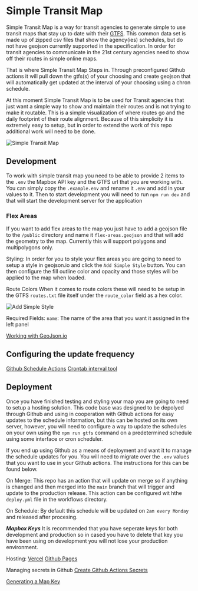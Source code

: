 # Simple Transit Map

Simple Transit Map is a way for transit agencies to generate simple to use transit maps that stay up to date with their [GTFS](https://www.gtfs.org). This common data set is made up of zipped csv files that show the agency(ies) schedules, but do not have geojson currently supported in the specification. In order for transit agencies to communicate in the 21st century agencies need to show off their routes in simple online maps.

That is where Simple Transit Map Steps in. Through preconfigured Github actions it will pull down the gtfs(s) of your choosing and create geojson that will automatically get updated at the interval of your choosing using a chron schedule.

At this moment Simple Transit Map is to be used for Transit agencies that just want a simple way to show and maintain their routes and is not trying to make it routable. This is a simple visualization of where routes go and the daily footprint of their route alignment. Because of this simplicity it is extremely easy to setup, but in order to extend the work of this repo additional work will need to be done.

![Simple Transit Map](https://github.com/AvidDabbler/simple-transit-map/assets/8471756/0306a1a1-a7c5-4906-a6f9-ac357284679b)


## Development
To work with simple transit map you need to be able to provide 2 items to the `.env` the Mapbox API key and the GTFS url that you are working with. You can simply copy the `.example.env` and rename it `.env` and add in your values to it. Then to start development you will need to run `npm run dev` and that will start the development server for the application

### Flex Areas
If you want to add flex areas to the map you just have to add a geojson file to the `/public` directory and name it `flex-areas.geojson` and that will add the geometry to the map. Currently this will support polygons and multipolygons only.


Styling:
In order for you to style your flex areas you are going to need to setup a style in geojson.io and click the `Add Simple Style` button. You can then configure the fill outline color and opacity and those styles will be applied to the map when loaded.

Route Colors
When it comes to route colors these will need to be setup in the GTFS `routes.txt` file itself under the `route_color` field as a hex color.

![Add Simple Style](https://github.com/AvidDabbler/simple-transit-map/assets/8471756/daf9f01d-9863-4223-885b-f6860d3473fa)

Required Fields:
`name`: The name of the area that you want it assigned in the left panel

[Working with GeoJson.io](https://handsondataviz.org/geojsonio.html)

## Configuring the update frequency

[Github Schedule Actions](https://docs.github.com/en/actions/using-workflows/events-that-trigger-workflows#schedule)
[Crontab interval tool](https://crontab.guru/)


## Deployment
Once you have finished testing and styling your map you are going to need to setup a hosting solution. This code base was designed to be depolyed through Github and using in cooperation with Github actions for easy updates to the schedule information, but this can be hosted on its own server, however, you will need to configure a way to update the schedules on your own using the `npm run gtfs` command on a predetermined schedule using some interface or cron scheduler.

If you end up using Github as a means of deployment and want it to manage the schedule updates for you. You will need to migrate over the `.env` values that you want to use in your Github actions. The instructions for this can be found below. 

On Merge:
This repo has an action that will update on merge so if anything is changed and then merged into the `main` branch that will trigger and update to the production release. This action can be configured wit hthe `deploy.yml` file in the workflows directory.

On Schedule:
By default this schedule will be updated on `2am every Monday` and released after procesing. 

***Mapbox Keys***
It is recommended that you have seperate keys for both development and production so in cased you have to delete that key you have been using on development you will not lose your production environment.

Hosting:
[Vercel](https://vercel.com/)
[Github Pages](https://pages.github.com/)

Managing secrets in Github
[Create Github Actions Secrets](https://docs.github.com/en/actions/security-guides/using-secrets-in-github-actions)

[Generating a Map Key](https://docs.mylistingtheme.com/article/how-to-generate-a-mapbox-api-key/)
